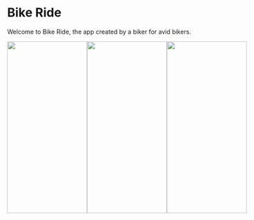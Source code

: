 # Bike Ride


Welcome to Bike Ride, the app created by a biker for avid bikers.


<div style="display: flex; justify-content: space-between;">
    <img src="https://github.com/JackOehling/BikeRide_JackOehling/assets/132861458/038ca5b6-be7d-4fe5-9bf0-d98534f84ce5" width="185" height="400">
    <img src="https://github.com/JackOehling/BikeRide_JackOehling/assets/132861458/9910489a-b7c5-49f7-9c1b-091b421285f3" width="185" height="400">
    <img src="https://github.com/JackOehling/BikeRide_JackOehling/assets/132861458/f4a792d3-01a6-4398-b97c-9251a156ffa1" width="185" height="400">
</div>
